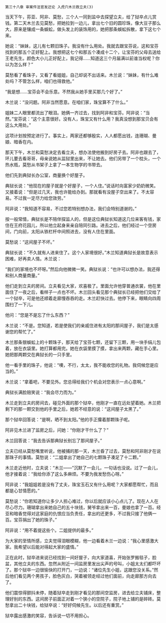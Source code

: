     第三十八章 审案件法官发迂论 入虎穴木兰救立夫(3) 

   当天下午，荪亚、阿非、莫愁，三个人一同到监中去探望立夫，给了狱卒点儿赏钱。第二天木兰去见莫愁，把她拉到一边儿，拿出七个旧的圆珍珠，像大豆子那么大，原来是镶成一条蜈蚣，做头发上的装饰用的，她把那条蜈蚣拆散，拿下这七个来。

   她说：“妹妹，这儿有七颗旧珠子。我没有什么用处。我就去跟宝芬说，这和宝芬找到的那五个正好配上。我想把这七个和那五个凑成十二个，让宝芬的父母去送给王老先生。颜色大小儿正好配上，我记得……知道这三个月届满以前谁当权呢？你以为怎么样？”

   莫愁看了看珠子，又看了看姐姐，自己却说不出话来。木兰说：“妹妹，有什么难处吗？不管怎么样，咱们也得救他。”

   “我是想……宝芬会不会乐意。不然我从她手里买那几个好了。”

   木兰说：“没问题。阿非当然愿意。在咱们家，珠宝算不了什么。”

   姐妹二人眼里都流出了眼泪。她俩一齐过去，找到阿非和宝芬。阿非说：“当然。”宝芬说：“这个主意很好。没有人，珠宝又有什么用？我真没想到那宝贝会有这么大用处。”

   这项计划按预定进行了。事实上，两家还都够殷实，人人都愿出钱，连珊瑚、曼娘、暗香在内。

   那天下午，木兰和莫愁决定去看立夫，想办法使他搬到好房子去。阿非也跟去了，环儿要去看哥哥，母亲说她从监狱里出来，不让她去。他们另带了一个枕头，一个热水瓶，莫愁从书架子上拿了一本生物学的书带去。

   他们先到典狱长办公室，商量换个好屋子。

   典狱长说：“他现在的屋子就是个好屋子，一个人住。”说话时向富家少奶奶微笑。又接着说：“但是过几天，我也许能给办到。那就看有没屋子空出来了。不太容易。不过我一定尽力给您效劳。”

   阿非说：“我知道不容易，不过您若特别想办法，我们会特别道谢的。”

   按一般常情，典狱长是不陪伴探监人的，但是这位典狱长知道这几位来客有钱，家住在王府花园儿，所以他立起身来亲自陪同引路。进去之后，他们经过一个空房间，门向前，太阳从铁栏杆中间照进去，没有人住在里面。

   莫愁说：“这间屋子不坏。”

   典狱长说：“不久就有人进来住了。这个人家境很好。”木兰知道典狱长是故意表示困难，好再卖人情。木兰说：

   “我们的家境也不坏呀。”然后向他微微一笑。典狱长说：“也许可以想办法，我还得和别人商量商量。”

   他们走到立夫的房间。立夫看见大家，欢喜极了。里面允许他穿普通衣裳，他在里面住了一夜之后，看样子一点也不坏。木兰回头看见那个典狱长已经把他们交给了一个狱卒，可是他还顺着走廊慢吞吞的走。木兰赶快过去。他停下来，眼睛向四周围扫了一下儿。

   他问：“您是不是忘了什么东西？”

   木兰说：“不是。您知道，若是使我们的亲戚住进有太阳的那间屋子，我们是太感谢您的帮忙了。”

   木兰那条银蜈蚣上的十颗珠子，那天给了宝芬七颗，还留下三颗，用一块手绢儿包着，放在衣袋里。她打算都用完。她在衣袋里摸了摸，拿出来两颗，藏在手心里。她把那两颗交在典狱长的一只手里。

   他一看手里的珠子，他说：“噢，不行，太太，我不能收您的礼物。我伺候您是应当的。”

   木兰说：“拿着吧，不要见外。您总得给我们个机会对您表示一点心意啊。”

   典狱长满脸赔笑说：“我会尽力而为。”

   木兰走到立夫的房间去，碰见外面的那个狱卒，他刚才一直在远处望着她。木兰把剩下的那一颗交到他的手里之后，她若不经意的说：“这间屋子太黑了。”

   那个狱卒回答说：“是啊，晒不到太阳。”他的手正攥着那颗珠子呢。

   阿非见木兰进了监房之后，问她：“你刚才干什么了？”

   木兰回答说：“我去告诉那典狱长别忘了那间屋子。”

   立夫已经从莫愁嘴里听说，他被捕的那一天，木兰昏了过去，莫愁和阿非刚才在说那珠子的事情。莫愁说：“二姐拿出了她自己的七颗珠子凑足了十二颗。”

   木兰走近他时，立夫说：“木兰——”沉默了一会儿，一句话也没说。过了一会儿，他才接着说：“我给你添了这么多麻烦。不要为我发愁伤心呀。”

   阿非说：“我姐姐若是没有了丈夫，珠宝玉石又有什么用呢？大家都愿帮忙，而且都是心甘情愿的。”

   莫愁说：“你若知道你让多少人担心难过，你以后就应该小心点儿了。现在人人在尽心尽力。珊瑚拿出来她自己的五十块钱，舅爷拿出来一百，曼娘也拿了一百。经亚和暗香觉得对这家庭的仇恨应当负责任，拿出的还更多，不过我只接了他俩一百。宝芬捐出了她的珠子。”

   阿非说：“用不着提这些个。二姐提供的最多。”

   为大家的至情所感，立夫觉得泪眼模糊，他一边看着木兰一边说：“我心里感激大家。我希望以后能对得起大家的盛情。”

   正在此时，狱卒进来说已经找到一间好屋子，向大家道喜，开始张罗搬毯子，脸盆，其他立夫的东西。忽然从附近一间监房里发出尖声的号叫，小姐太太们都吓坏了。那个狱卒一边很愉快的打开门，一边说：“诸位先生小姐，这跟您没关系。”然后他们看见两个男孩子，脸色灰白，哭着被领走经过他们面前，向走廊那方向去了。

   他们震惊得颤抖未停，随着狱卒走到刚才看见的那间空监房，进去给立夫铺床，整理好别的东西。这间房子前面正对着一个狭小的空院子，院子地上铺的是碎砖。莫愁拿出二十块钱，给狱卒说：“好好伺候先生。以后还有重赏。”

   狱卒露出感激的笑容，告诉说一切不用担心。

